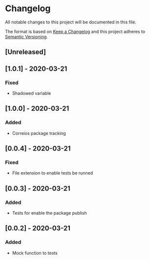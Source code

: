 # Changelog

All notable changes to this project will be documented in this file.

The format is based on [Keep a Changelog](http://keepachangelog.com/en/1.0.0/)
and this project adheres to [Semantic Versioning](http://semver.org/spec/v2.0.0.html).

## [Unreleased]
## [1.0.1] - 2020-03-21
### Fixed
- Shadowed variable

## [1.0.0] - 2020-03-21
### Added
- Correios package tracking

## [0.0.4] - 2020-03-21
### Fixed
- File extension to enable tests be runned

## [0.0.3] - 2020-03-21
### Added
- Tests for enable the package publish

## [0.0.2] - 2020-03-21
### Added
- Mock function to tests
